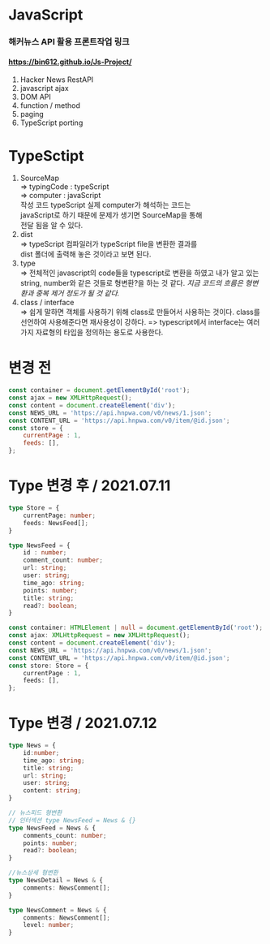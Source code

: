 # JavaScript

### 해커뉴스 API 활용 프론트작업 링크
#### https://bin612.github.io/Js-Project/

1. Hacker News RestAPI 
2. javascript ajax 
3. DOM API
4. function / method 
5. paging
6. TypeScript porting

# TypeSctipt

1. SourceMap <br>
    => typingCode : typeScript <br>
    => computer : javaScript <br>
    작성 코드 typeScript 실제 computer가 해석하는 코드는 <br> javaScript로 하기 때문에 문제가 생기면 SourceMap을 통해 <br>
    전달 됨을 알 수 있다. 
2. dist <br>
    => typeScript 컴파일러가 typeScript file을 변환한 결과를 <br>
       dist 폴더에 출력해 놓은 것이라고 보면 된다.
3. type <br>
    => 전체적인 javascript의 code들을 typescript로 변환을 하였고
        내가 알고 있는 string, number와 같은 것들로 형변환?을 하는 것 같다.
        *지금 코드의 흐름은 형변환과 중복 제거 정도가 될 것 같다.*
4. class / interface <br>
    => 쉽게 말하면 객체를 사용하기 위해 class로 만들어서 사용하는 것이다.
        class를 선언하여 사용해준다면 재사용성이 강하다.
    => typescript에서 interface는 여러 가지 자료형의 타입을 정의하는 용도로 사용한다.
# 변경 전
``` javascript
const container = document.getElementById('root');
const ajax = new XMLHttpRequest();
const content = document.createElement('div');
const NEWS_URL = 'https://api.hnpwa.com/v0/news/1.json';
const CONTENT_URL = 'https://api.hnpwa.com/v0/item/@id.json';
const store = {
    currentPage : 1,
    feeds: [],
};

```

# Type 변경 후 / 2021.07.11
``` typescript
type Store = {
    currentPage: number;
    feeds: NewsFeed[];
}

type NewsFeed = {
    id : number;
    comment_count: number;
    url: string;
    user: string;
    time_ago: string;
    points: number;
    title: string;
    read?: boolean;
}

const container: HTMLElement | null = document.getElementById('root');
const ajax: XMLHttpRequest = new XMLHttpRequest();
const content = document.createElement('div');
const NEWS_URL = 'https://api.hnpwa.com/v0/news/1.json';
const CONTENT_URL = 'https://api.hnpwa.com/v0/item/@id.json';
const store: Store = {
    currentPage : 1,
    feeds: [],
};

```

# Type 변경 / 2021.07.12

``` typescript
type News = {
    id:number;
    time_ago: string;
    title: string;
    url: string;
    user: string;
    content: string;
}

// 뉴스피드 형변환
// 인터섹션 type NewsFeed = News & {}
type NewsFeed = News & {
    comments_count: number;
    points: number;
    read?: boolean;
}

//뉴스상세 형변환
type NewsDetail = News & {
    comments: NewsComment[];
}

type NewsComment = News & {
    comments: NewsComment[];
    level: number;
}

```
